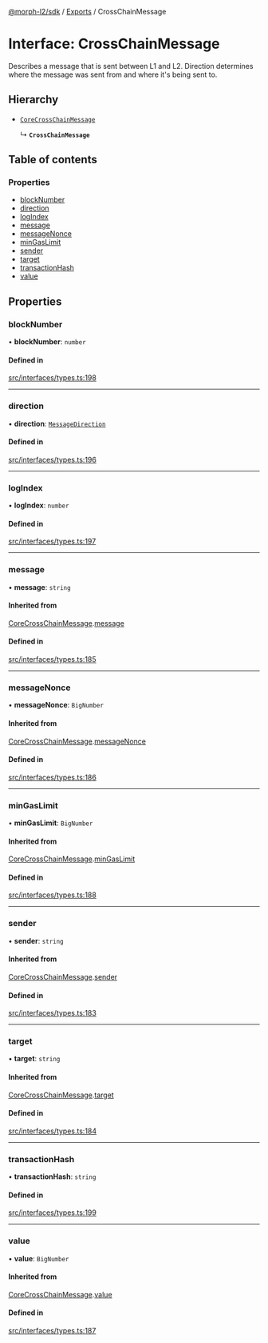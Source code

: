 [@morph-l2/sdk](../intro.md) / [Exports](../modules) / CrossChainMessage

# Interface: CrossChainMessage

Describes a message that is sent between L1 and L2. Direction determines where the message was
sent from and where it's being sent to.

## Hierarchy

- [`CoreCrossChainMessage`](CoreCrossChainMessage)

  ↳ **`CrossChainMessage`**

## Table of contents

### Properties

- [blockNumber](CrossChainMessage#blocknumber)
- [direction](CrossChainMessage#direction)
- [logIndex](CrossChainMessage#logindex)
- [message](CrossChainMessage#message)
- [messageNonce](CrossChainMessage#messagenonce)
- [minGasLimit](CrossChainMessage#mingaslimit)
- [sender](CrossChainMessage#sender)
- [target](CrossChainMessage#target)
- [transactionHash](CrossChainMessage#transactionhash)
- [value](CrossChainMessage#value)

## Properties

### blockNumber

• **blockNumber**: `number`

#### Defined in

[src/interfaces/types.ts:198](https://github.com/morph-l2/sdk/tree/97c4394/src/interfaces/types.ts#L198)

___

### direction

• **direction**: [`MessageDirection`](../enums/MessageDirection)

#### Defined in

[src/interfaces/types.ts:196](https://github.com/morph-l2/sdk/tree/97c4394/src/interfaces/types.ts#L196)

___

### logIndex

• **logIndex**: `number`

#### Defined in

[src/interfaces/types.ts:197](https://github.com/morph-l2/sdk/tree/97c4394/src/interfaces/types.ts#L197)

___

### message

• **message**: `string`

#### Inherited from

[CoreCrossChainMessage](CoreCrossChainMessage).[message](CoreCrossChainMessage#message)

#### Defined in

[src/interfaces/types.ts:185](https://github.com/morph-l2/sdk/tree/97c4394/src/interfaces/types.ts#L185)

___

### messageNonce

• **messageNonce**: `BigNumber`

#### Inherited from

[CoreCrossChainMessage](CoreCrossChainMessage).[messageNonce](CoreCrossChainMessage#messagenonce)

#### Defined in

[src/interfaces/types.ts:186](https://github.com/morph-l2/sdk/tree/97c4394/src/interfaces/types.ts#L186)

___

### minGasLimit

• **minGasLimit**: `BigNumber`

#### Inherited from

[CoreCrossChainMessage](CoreCrossChainMessage).[minGasLimit](CoreCrossChainMessage#mingaslimit)

#### Defined in

[src/interfaces/types.ts:188](https://github.com/morph-l2/sdk/tree/97c4394/src/interfaces/types.ts#L188)

___

### sender

• **sender**: `string`

#### Inherited from

[CoreCrossChainMessage](CoreCrossChainMessage).[sender](CoreCrossChainMessage#sender)

#### Defined in

[src/interfaces/types.ts:183](https://github.com/morph-l2/sdk/tree/97c4394/src/interfaces/types.ts#L183)

___

### target

• **target**: `string`

#### Inherited from

[CoreCrossChainMessage](CoreCrossChainMessage).[target](CoreCrossChainMessage#target)

#### Defined in

[src/interfaces/types.ts:184](https://github.com/morph-l2/sdk/tree/97c4394/src/interfaces/types.ts#L184)

___

### transactionHash

• **transactionHash**: `string`

#### Defined in

[src/interfaces/types.ts:199](https://github.com/morph-l2/sdk/tree/97c4394/src/interfaces/types.ts#L199)

___

### value

• **value**: `BigNumber`

#### Inherited from

[CoreCrossChainMessage](CoreCrossChainMessage).[value](CoreCrossChainMessage#value)

#### Defined in

[src/interfaces/types.ts:187](https://github.com/morph-l2/sdk/tree/97c4394/src/interfaces/types.ts#L187)

